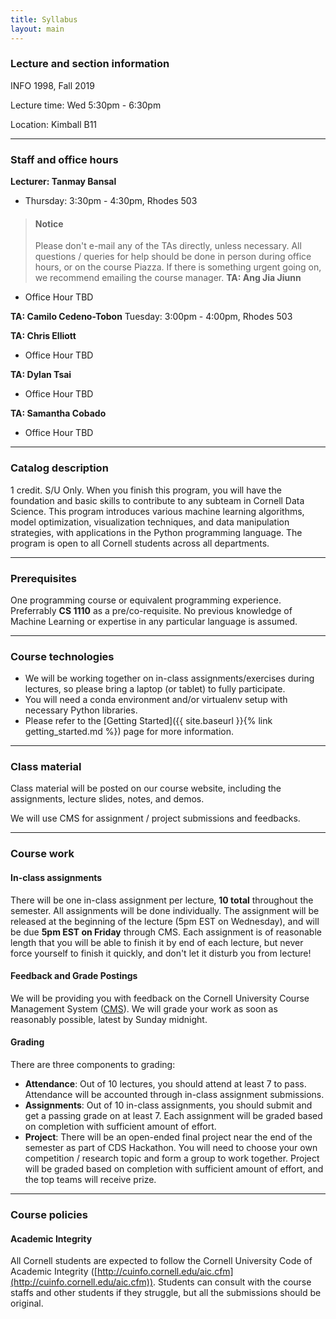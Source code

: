 ```yaml
---
title: Syllabus
layout: main
---
```


### Lecture and section information

INFO 1998, Fall 2019

Lecture time: Wed 5:30pm - 6:30pm

Location: Kimball B11

----------------------------------------------------------------------------------------
### Staff and office hours

**Lecturer: Tanmay Bansal**
- Thursday: 3:30pm - 4:30pm, Rhodes 503

> #### Notice
> Please don't e-mail any of the TAs directly, unless necessary. All questions / queries for help should be done in person during office hours, or on the course Piazza. If there is something urgent going on, we recommend emailing the course manager.
**TA: Ang Jia Jiunn**
- Office Hour TBD

**TA: Camilo Cedeno-Tobon**
Tuesday: 3:00pm - 4:00pm, Rhodes 503

**TA: Chris Elliott**
- Office Hour TBD

**TA: Dylan Tsai**
- Office Hour TBD

**TA: Samantha Cobado**
- Office Hour TBD
----------------------------------------------------------------------------------------
### Catalog description

1 credit.  S/U Only. When you finish this program, you will have the foundation and basic
skills to contribute to any subteam in Cornell Data Science. This program introduces
various machine learning algorithms, model optimization, visualization techniques, and
data manipulation strategies, with applications in the Python programming language. The
program is open to all Cornell students across all departments.

----------------------------------------------------------------------------------------
### Prerequisites

One programming course or equivalent programming experience. Preferrably **CS 1110** as a
pre/co-requisite. No previous knowledge of Machine Learning or expertise in any particular
language is assumed.

----------------------------------------------------------------------------------------
### Course technologies

- We will be working together on in-class assignments/exercises during lectures, so please
bring a laptop (or tablet) to fully participate.
- You will need a conda environment and/or virtualenv setup with necessary Python libraries.
- Please refer to the [Getting Started]({{ site.baseurl }}{% link getting_started.md %})
page for more information.

----------------------------------------------------------------------------------------
### Class material

Class material will be posted on our course website, including the assignments, lecture
slides, notes, and demos.

We will use CMS for assignment / project submissions and feedbacks.

----------------------------------------------------------------------------------------
### Course work

#### In-class assignments

There will be one in-class assignment per lecture, **10 total** throughout the semester.
All assignments will be done individually.
The assignment will be released at the beginning of the lecture (5pm EST on Wednesday),
and will be due **5pm EST on Friday** through CMS. Each assignment is of reasonable length
that you will be able to finish it by end of each lecture, but never force yourself to
finish it quickly, and don't let it disturb you from lecture!

#### Feedback and Grade Postings

We will be providing you with feedback on the Cornell University Course Management System
([CMS](https://cmsx.cs.cornell.edu/)). We will grade your work as soon as reasonably possible,
latest by Sunday midnight.

#### Grading
There are three components to grading:
- **Attendance**: Out of 10 lectures, you should attend at least 7 to pass.
Attendance will be accounted through in-class assignment submissions.
- **Assignments**: Out of 10 in-class assignments, you should submit and get a passing grade
on at least 7. Each assignment will be graded based on completion with sufficient amount of effort.
- **Project**: There will be an open-ended final project near the end of the semester as part of
CDS Hackathon. You will need to choose your own competition / research topic and form a group to
work together. Project will be graded based on completion with sufficient amount of effort, and
the top teams will receive prize.

----------------------------------------------------------------------------------------
### Course policies

#### Academic Integrity

All Cornell students are expected to follow the Cornell University Code of Academic Integrity
([http://cuinfo.cornell.edu/aic.cfm](http://cuinfo.cornell.edu/aic.cfm)).
Students can consult with the course staffs and other students if they struggle,
but all the submissions should be original.
